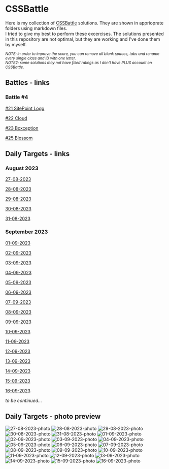 # CSSBattle
Here is my collection of [CSSBattle](https://cssbattle.dev/) solutions. They are shown in apprioprate folders using markdown files.
<br>
I tried to give my best to perform these excercises. The solutions presented in this repository are not optimal, but they are working and I've done them by myself.


<sub>_NOTE: in order to improve the score, you can remove all blank spaces, tabs and rename every single class and ID with one letter._</sub>
<br>
<sub>_NOTE2: some solutions may not have filled ratings as I don't have PLUS account on CSSBattle._</sub>
 
## Battles - links

### Battle #4

[#21 SitePoint Logo](https://cssbattle.dev/play/21)

[#22 Cloud](https://cssbattle.dev/play/22)

[#23 Boxception](https://cssbattle.dev/play/23)

[#25 Blossom](https://cssbattle.dev/play/25)

## Daily Targets - links

### August 2023

[27-08-2023](https://cssbattle.dev/play/l7E8quKnJJlnx4vLsdl2)

[28-08-2023](https://cssbattle.dev/play/Fq0UqEVtIk68D4Nb82bc)

[29-08-2023](https://cssbattle.dev/play/rkf3OoYv0sIG73XnGjNb)

[30-08-2023](https://cssbattle.dev/play/xuj4VWLvZWrmL40oV5Uu)

[31-08-2023](https://cssbattle.dev/play/rghvs0HJU07zmlIENJr4)

### September 2023

[01-09-2023](https://cssbattle.dev/play/ievuaTR69rtFGRJjeqZn)

[02-09-2023](https://cssbattle.dev/play/eg4M4tnoJCWcAEhEBP8x)

[03-09-2023](https://cssbattle.dev/play/hdSQpbCiq57pJgkhBa7c)

[04-09-2023](https://cssbattle.dev/play/eOEg01X9rCpMQnXpIIXs)

[05-09-2023](https://cssbattle.dev/play/AXGhRdSBRbFCfpYCstpM)

[06-09-2023](https://cssbattle.dev/play/tjqT6GqcgdL7fWFqYnqK)

[07-09-2023](https://cssbattle.dev/play/VAKgNC1jyPfutbnApSg4)

[08-09-2023](https://cssbattle.dev/play/fvELCOWUKXuKyHSsnZZk)

[09-09-2023](https://cssbattle.dev/play/G4otTDLJBbYCrKVVtr6q)

[10-09-2023](https://cssbattle.dev/play/Xt3tUGrdPbbhpYBBYQPZ)

[11-09-2023](https://cssbattle.dev/play/UidFZ3Ir3BBfqdSdxbLA)

[12-09-2023](https://cssbattle.dev/play/97lYDZ08hstqexDs9HeT)

[13-09-2023](https://cssbattle.dev/play/gK8G0EfMHBHjUEe8qHfr)

[14-09-2023](https://cssbattle.dev/play/aQ8SxNueIjKJHGHOHhIU)

[15-09-2023](https://cssbattle.dev/play/o9x5ARQpbrFhiCAzsDK6)

[16-09-2023](https://cssbattle.dev/play/x3AMz335HuaGovK9Tg8i)

_to be continued..._

## Daily Targets - photo preview
![27-08-2023-photo](/daily-targets/08-2023/27-08-2023/27-08-2023-photo.png) 
![28-08-2023-photo](/daily-targets/08-2023/28-08-2023/28-08-2023-photo.png) 
![29-08-2023-photo](/daily-targets/08-2023/29-08-2023/29-08-2023-photo.png) 
![30-08-2023-photo](/daily-targets/08-2023/30-08-2023/30-08-2023-photo.png) 
![31-08-2023-photo](/daily-targets/08-2023/31-08-2023/31-08-2023-photo.png)
![01-09-2023-photo](/daily-targets/09-2023/01-09-2023/01-09-2023-photo.png)
![02-09-2023-photo](/daily-targets/09-2023/02-09-2023/02-09-2023-photo.png)
![03-09-2023-photo](/daily-targets/09-2023/03-09-2023/03-09-2023-photo.png)
![04-09-2023-photo](/daily-targets/09-2023/04-09-2023/04-09-2023-photo.png)
![05-09-2023-photo](/daily-targets/09-2023/05-09-2023/05-09-2023-photo.png)
![06-09-2023-photo](/daily-targets/09-2023/06-09-2023/06-09-2023-photo.png)
![07-09-2023-photo](/daily-targets/09-2023/07-09-2023/07-09-2023-photo.png)
![08-09-2023-photo](/daily-targets/09-2023/08-09-2023/08-09-2023-photo.png)
![09-09-2023-photo](/daily-targets/09-2023/09-09-2023/09-09-2023-photo.png)
![10-09-2023-photo](/daily-targets/09-2023/10-09-2023/10-09-2023-photo.png)
![11-09-2023-photo](/daily-targets/09-2023/11-09-2023/11-09-2023-photo.png)
![12-09-2023-photo](/daily-targets/09-2023/12-09-2023/12-09-2023-photo.png)
![13-09-2023-photo](/daily-targets/09-2023/13-09-2023/13-09-2023-photo.png)
![14-09-2023-photo](/daily-targets/09-2023/14-09-2023/14-09-2023-photo.png)
![15-09-2023-photo](/daily-targets/09-2023/15-09-2023/15-09-2023-photo.png)
![16-09-2023-photo](/daily-targets/09-2023/16-09-2023/16-09-2023-photo.png)
